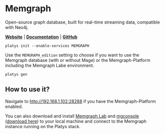 # Memgraph

Open-source graph database, built for real-time streaming data, compatible with Neo4j. 

**[Website](https://memgraph.com/)** | **[Documentation](https://memgraph.com/docs)** | **[GitHub](https://github.com/memgraph/memgraph)**

```
platys init --enable-services MEMGRAPH
```

Use the `MEMGRAPH_edition` setting to choose if you want to use the Memgraph database (with or without Mage) or the Memgraph-Platform including the Memgraph Labe environment.

```
platys gen
```


## How to use it?

Navigate to <http://192.168.1.102:28288> if you have the Memgraph-Platform enabled.

You can also download and install [Memgraph Lab](https://memgraph.com/lab) and [mgconsole](https://memgraph.com/docs/memgraph/connect-to-memgraph/mgconsole) ([download here](https://memgraph.com/download#memgraph-lab)) to your local machine and connect to the Memgraph instance running on the Platys stack.